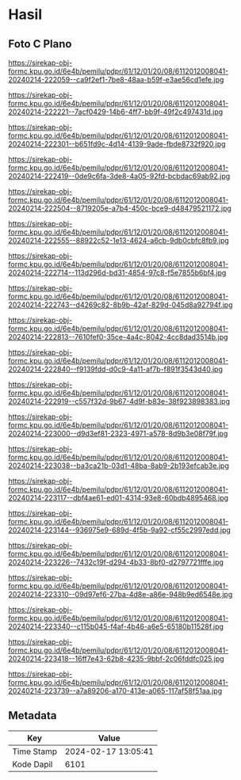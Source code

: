 # Hasil

## Foto C Plano

https://sirekap-obj-formc.kpu.go.id/6e4b/pemilu/pdpr/61/12/01/20/08/6112012008041-20240214-222059--ca9f2ef1-7be8-48aa-b59f-e3ae56cd1efe.jpg

https://sirekap-obj-formc.kpu.go.id/6e4b/pemilu/pdpr/61/12/01/20/08/6112012008041-20240214-222221--7acf0429-14b6-4ff7-bb9f-49f2c497431d.jpg

https://sirekap-obj-formc.kpu.go.id/6e4b/pemilu/pdpr/61/12/01/20/08/6112012008041-20240214-222301--b651fd9c-4d14-4139-9ade-fbde8732f920.jpg

https://sirekap-obj-formc.kpu.go.id/6e4b/pemilu/pdpr/61/12/01/20/08/6112012008041-20240214-222419--0de9c6fa-3de8-4a05-92fd-bcbdac69ab92.jpg

https://sirekap-obj-formc.kpu.go.id/6e4b/pemilu/pdpr/61/12/01/20/08/6112012008041-20240214-222504--8719205e-a7b4-450c-bce9-d48479521172.jpg

https://sirekap-obj-formc.kpu.go.id/6e4b/pemilu/pdpr/61/12/01/20/08/6112012008041-20240214-222555--88922c52-1e13-4624-a6cb-9db0cbfc8fb9.jpg

https://sirekap-obj-formc.kpu.go.id/6e4b/pemilu/pdpr/61/12/01/20/08/6112012008041-20240214-222714--113d296d-bd31-4854-97c8-f5e7855b6bf4.jpg

https://sirekap-obj-formc.kpu.go.id/6e4b/pemilu/pdpr/61/12/01/20/08/6112012008041-20240214-222743--d4269c82-8b9b-42af-829d-045d8a92794f.jpg

https://sirekap-obj-formc.kpu.go.id/6e4b/pemilu/pdpr/61/12/01/20/08/6112012008041-20240214-222813--7610fef0-35ce-4a4c-8042-4cc8dad3514b.jpg

https://sirekap-obj-formc.kpu.go.id/6e4b/pemilu/pdpr/61/12/01/20/08/6112012008041-20240214-222840--f9139fdd-d0c9-4a11-af7b-f891f3543d40.jpg

https://sirekap-obj-formc.kpu.go.id/6e4b/pemilu/pdpr/61/12/01/20/08/6112012008041-20240214-222919--c557f32d-9b67-4d9f-b83e-38f923898383.jpg

https://sirekap-obj-formc.kpu.go.id/6e4b/pemilu/pdpr/61/12/01/20/08/6112012008041-20240214-223000--d9d3ef81-2323-4971-a578-8d9b3e08f79f.jpg

https://sirekap-obj-formc.kpu.go.id/6e4b/pemilu/pdpr/61/12/01/20/08/6112012008041-20240214-223038--ba3ca21b-03d1-48ba-8ab9-2b193efcab3e.jpg

https://sirekap-obj-formc.kpu.go.id/6e4b/pemilu/pdpr/61/12/01/20/08/6112012008041-20240214-223117--dbf4ae61-ed01-4314-93e8-60bdb4895468.jpg

https://sirekap-obj-formc.kpu.go.id/6e4b/pemilu/pdpr/61/12/01/20/08/6112012008041-20240214-223144--936975e9-689d-4f5b-9a92-cf55c2997edd.jpg

https://sirekap-obj-formc.kpu.go.id/6e4b/pemilu/pdpr/61/12/01/20/08/6112012008041-20240214-223226--7432c19f-d294-4b33-8bf0-d2797721fffe.jpg

https://sirekap-obj-formc.kpu.go.id/6e4b/pemilu/pdpr/61/12/01/20/08/6112012008041-20240214-223310--09d97ef6-27ba-4d8e-a86e-948b9ed6548e.jpg

https://sirekap-obj-formc.kpu.go.id/6e4b/pemilu/pdpr/61/12/01/20/08/6112012008041-20240214-223340--c115b045-f4af-4b46-a6e5-65180b11528f.jpg

https://sirekap-obj-formc.kpu.go.id/6e4b/pemilu/pdpr/61/12/01/20/08/6112012008041-20240214-223418--16ff7e43-62b8-4235-9bbf-2c06fddfc025.jpg

https://sirekap-obj-formc.kpu.go.id/6e4b/pemilu/pdpr/61/12/01/20/08/6112012008041-20240214-223739--a7a89206-a170-413e-a065-117af58f51aa.jpg


## Metadata

| Key        | Value               |
| ---------- | ------------------- |
| Time Stamp | 2024-02-17 13:05:41 |
| Kode Dapil | 6101                |



